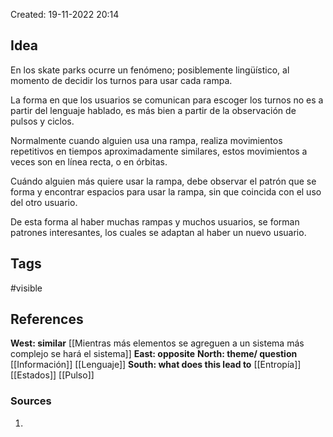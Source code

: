 Created: 19-11-2022 20:14

## <span class="pink"> **Idea** </span>
En los skate parks ocurre un fenómeno; posiblemente lingüístico, al momento de decidir los turnos para usar cada rampa.

La forma en que los usuarios se comunican para escoger los turnos no es a partir del lenguaje hablado, es más bien a partir de la observación  de pulsos y ciclos.

Normalmente cuando alguien usa una rampa, realiza movimientos repetitivos en tiempos aproximadamente similares, estos movimientos a veces son en línea recta, o en órbitas.

Cuándo alguien más quiere usar la rampa, debe observar el patrón que se forma y encontrar espacios para usar la rampa, sin que coincida con el uso del otro usuario.

De esta forma al haber muchas rampas y muchos usuarios, se forman patrones interesantes, los cuales se adaptan al haber un nuevo usuario.

## <span class="orange"> **Tags**</span>
<span class="tag"> #visible</span> 

## <span class="green"> **References**</span>
<span class="blue"> **West: similar** </span>
[[Mientras más elementos se agreguen a un sistema más complejo se hará el sistema]]
<span class="blue"> **East: opposite** </span>
<span class="blue"> **North: theme/ question** </span>
[[Información]]
[[Lenguaje]]
<span class="blue"> **South: what does this lead to** </span>
[[Entropía]]
[[Estados]]
[[Pulso]]

### <span class="purple"> **Sources**</span>
1. 